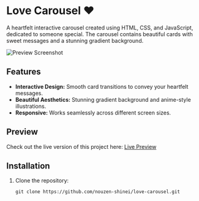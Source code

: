 # Love Carousel ❤️  

A heartfelt interactive carousel created using HTML, CSS, and JavaScript, dedicated to someone special. The carousel contains beautiful cards with sweet messages and a stunning gradient background.

![Preview Screenshot](./Screenshot.png)

## Features
- **Interactive Design:** Smooth card transitions to convey your heartfelt messages.
- **Beautiful Aesthetics:** Stunning gradient background and anime-style illustrations.
- **Responsive:** Works seamlessly across different screen sizes.

## Preview
Check out the live version of this project here: [Live Preview](http://friends.vikrant.rf.gd/)

## Installation
1. Clone the repository:
   ```
   git clone https://github.com/nouzen-shinei/love-carousel.git
   ```
